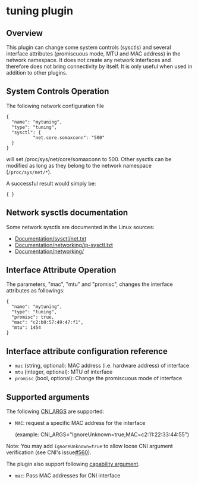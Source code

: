 # tuning plugin

## Overview

This plugin can change some system controls (sysctls) and several interface attributes (promiscuous mode, MTU and MAC address) in the network namespace.
It does not create any network interfaces and therefore does not bring connectivity by itself.
It is only useful when used in addition to other plugins.

## System Controls Operation
The following network configuration file
```
{
  "name": "mytuning",
  "type": "tuning",
  "sysctl": {
          "net.core.somaxconn": "500"
  }
}
```
will set /proc/sys/net/core/somaxconn to 500.
Other sysctls can be modified as long as they belong to the network namespace (`/proc/sys/net/*`).

A successful result would simply be:
```
{ }
```

## Network sysctls documentation

Some network sysctls are documented in the Linux sources:

- [Documentation/sysctl/net.txt](https://www.kernel.org/doc/Documentation/sysctl/net.txt)
- [Documentation/networking/ip-sysctl.txt](https://www.kernel.org/doc/Documentation/networking/ip-sysctl.txt)
- [Documentation/networking/](https://www.kernel.org/doc/Documentation/networking/)

## Interface Attribute Operation
The parameters, "mac", "mtu" and "promisc", changes the interface attributes as followings:

```
{
  "name": "mytuning",
  "type": "tuning",
  "promisc": true,
  "mac": "c2:b0:57:49:47:f1",
  "mtu": 1454
}
```

## Interface attribute configuration reference

* `mac` (string, optional): MAC address (i.e. hardware address) of interface
* `mtu` (integer, optional): MTU of interface
* `promisc` (bool, optional): Change the promiscuous mode of interface

## Supported arguments
The following [CNI_ARGS](https://github.com/containernetworking/cni/blob/master/SPEC.md#parameters) are supported:

* `MAC`: request a specific MAC address for the interface 

    (example: CNI_ARGS="IgnoreUnknown=true;MAC=c2:11:22:33:44:55")

Note: You may add `IgnoreUnknown=true` to allow loose CNI argument verification (see CNI's issue[#560](https://github.com/containernetworking/cni/issues/560)).

The plugin also support following [capability argument](https://github.com/containernetworking/cni/blob/master/CONVENTIONS.md).

* `mac`: Pass MAC addresses for CNI interface
